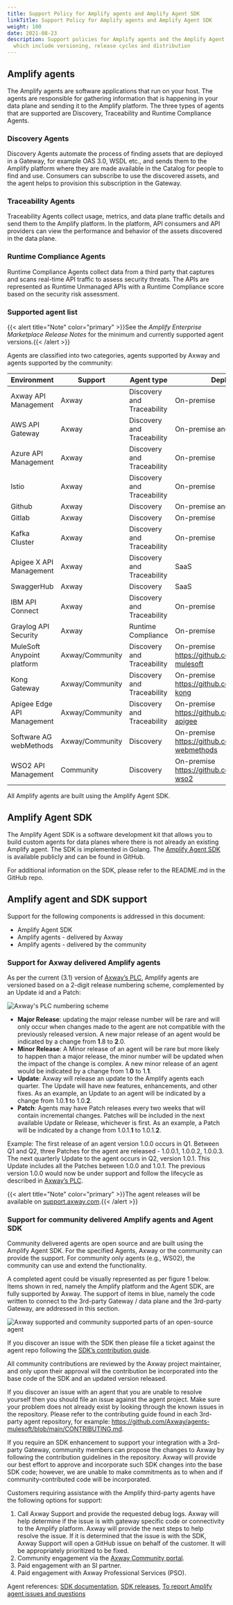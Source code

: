 ```yaml
---
title: Support Policy for Amplify agents and Amplify Agent SDK
linkTitle: Support Policy for Amplify agents and Amplify Agent SDK
weight: 100
date: 2021-08-23
description: Support policies for Amplify agents and the Amplify Agent SDK;
  which include versioning, release cycles and distribution
---
```

## Amplify agents

The Amplify agents are software applications that run on your host. The agents are responsible for gathering information that is happening in your data plane and sending it to the Amplify platform. The three types of agents that are supported are Discovery, Traceability and Runtime Compliance Agents.

### Discovery Agents

Discovery Agents automate the process of finding assets that are deployed in a Gateway, for example OAS 3.0, WSDL etc., and sends them to the Amplify platform where they are made available in the Catalog for people to find and use. Consumers can subscribe to use the discovered assets, and the agent helps to provision this subscription in the Gateway.

### Traceability Agents

Traceability Agents collect usage, metrics, and data plane traffic details and send them to the Amplify platform. In the platform, API consumers and API providers can view the performance and behavior of the assets discovered in the data plane.

### Runtime Compliance Agents

Runtime Compliance Agents collect data from a third party that captures and scans real-time API traffic to assess security threats. The APIs are represented as Runtime Unmanaged APIs with a Runtime Compliance score based on the security risk assessment.

### Supported agent list

{{< alert title="Note" color="primary" >}}See the *Amplify Enterprise Marketplace Release Notes* for the minimum and currently supported agent versions.{{< /alert >}}

Agents are classified into two categories, agents supported by Axway and agents supported by the community:

| Environment                | Support   | Agent type                                 | Deployment |
| -------------------------- | --------- | ------------------------------------------ |---|
| Axway API Management       | Axway     | Discovery and Traceability                                   | On-premise          |
| AWS API Gateway            | Axway     | Discovery and Traceability                                   | On-premise and SaaS |
| Azure API Management       | Axway     | Discovery and Traceability                                   | On-premise          |
| Istio                      | Axway     | Discovery and Traceability                                   | On-premise          |
| Github                     | Axway     | Discovery                                                    | On-premise and SaaS |
| Gitlab                     | Axway     | Discovery                                                    | On-premise          |
| Kafka Cluster              | Axway     | Discovery and Traceability                                   | On-premise          |
| Apigee X API Management    | Axway     | Discovery and Traceability                                   | SaaS                |
| SwaggerHub                 | Axway     | Discovery                                                    | SaaS                |
| IBM API Connect            | Axway     | Discovery and Traceability                                   | On-premise          |
| Graylog API Security       | Axway     | Runtime Compliance                                           | On-premise          |
| MuleSoft Anypoint platform | Axway/Community | Discovery and Traceability                             | On-premise <br /><https://github.com/Axway/agents-mulesoft>   |
| Kong Gateway               | Axway/Community | Discovery and Traceability                             | On-premise <br /><https://github.com/Axway/agents-kong>       |
| Apigee Edge API Management | Axway/Community | Discovery and Traceability                             | On-premise <br /><https://github.com/Axway/agents-apigee>     |
| Software AG webMethods     | Axway/Community | Discovery                                              | On-premise <br /><https://github.com/Axway/agents-webmethods> |
| WSO2 API Management        | Community       | Discovery                                              | On-premise <br /><https://github.com/Axway/agents-wso2>       |

All Amplify agents are built using the Amplify Agent SDK.

## Amplify Agent SDK

The Amplify Agent SDK is a software development kit that allows you to build custom agents for data planes where there is not already an existing Amplify agent. The SDK is implemented in Golang. The [Amplify Agent SDK](https://github.com/Axway/agent-sdk) is available publicly and can be found in GitHub.

For additional information on the SDK, please refer to the README.md in the GitHub repo.

## Amplify agent and SDK support

Support for the following components is addressed in this document:

* Amplify Agent SDK
* Amplify agents - delivered by Axway
* Amplify agents - delivered by the community

### Support for Axway delivered Amplify agents

As per the current (3.1) version of [Axway’s PLC](https://cdn.axway.com/u/Axway_Product_Lifecycle_3.1.pdf), Amplify agents are versioned based on a 2-digit release numbering scheme, complemented by an Update id and a Patch:

![Axway's PLC numbering scheme](/Images/central/amplify_relnotes/release_matrix.png)

* **Major Release**: updating the major release number will be rare and will only occur when changes made to the agent are not compatible with the previously released version. A new major release of an agent would be indicated by a change from **1**.8 to **2**.0.
* **Minor Release**: A Minor release of an agent will be rare but more likely to happen than a major release, the minor number will be updated when the impact of the change is complex. A new minor release of an agent would be indicated by a change from 1.**0** to 1.**1**.
* **Update**: Axway will release an update to the Amplify agents each quarter. The Update will have new features, enhancements, and other fixes. As an example, an Update to an agent will be indicated by a change from 1.0.**1** to 1.0.**2**.
* **Patch**: Agents may have Patch releases every two weeks that will contain incremental changes. Patches will be included in the next available Update or Release, whichever is first. As an example, a Patch will be indicated by a change from 1.0.1.**1** to 1.0.1.**2**.

 Example: The first release of an agent version 1.0.0 occurs in Q1. Between Q1 and Q2, three Patches for the agent are released - 1.0.0.1, 1.0.0.2, 1.0.0.3. The next quarterly Update to the agent occurs in Q2, version 1.0.1.  This Update includes all the Patches between 1.0.0 and 1.0.1. The previous version 1.0.0 would now be under support and follow the lifecycle as described in [Axway’s PLC](https://cdn.axway.com/u/Axway_Product_Lifecycle_3.1.pdf).

{{< alert title="Note" color="primary" >}}The agent releases will be available on [support.axway.com](https://support.axway.com).{{< /alert >}}

### Support for community delivered Amplify agents and Agent SDK

Community delivered agents are open source and are built using the Amplify Agent SDK. For the specified Agents, Axway or the community can provide the support. For community only agents (e.g., WS02), the community can use and extend the functionality.

A completed agent could be visually represented as per figure 1 below. Items shown in red, namely the Amplify platform and the Agent SDK, are fully supported by Axway. The support of items in blue, namely the code written to connect to the 3rd-party Gateway / data plane and the 3rd-party Gateway, are addressed in this section.

![Axway supported and community supported parts of an open-source agent](/Images/central/community_agents_sdk.png)

If you discover an issue with the SDK then please file a ticket against the agent repo following the [SDK’s contribution guide](https://github.com/Axway/agent-sdk/blob/main/CONTRIBUTING.md).

All community contributions are reviewed by the Axway project maintainer, and only upon their approval will the contribution be incorporated into the base code of the SDK and an updated version released.

If you discover an issue with an agent that you are unable to resolve yourself then you should file an issue against the agent project. Make sure your problem does not already exist by looking through the known issues in the repository. Please refer to the contributing guide found in each 3rd-party agent repository, for example: <https://github.com/Axway/agents-mulesoft/blob/main/CONTRIBUTING.md>.

If you require an SDK enhancement to support your integration with a 3rd-party Gateway, community members can propose the changes to Axway by following the contribution guidelines in the repository. Axway will provide our best effort to approve and incorporate such SDK changes into the base SDK code; however, we are unable to make commitments as to when and if community-contributed code will be incorporated.

Customers requiring assistance with the Amplify third-party agents have the following options for support:

1. Call Axway Support and provide the requested debug logs. Axway will help determine if the issue is with gateway specific code or connectivity to the Amplify platform. Axway will provide the next steps to help resolve the issue. If it is determined that the issue is with the SDK, Axway Support will open a GitHub issue on behalf of the customer. It will be appropriately prioritized to be fixed.
2. Community engagement via the [Axway Community portal](https://community.axway.com/s/).
3. Paid engagement with an SI partner.
4. Paid engagement with Axway Professional Services (PSO).

Agent references: [SDK documentation](https://github.com/Axway/agent-sdk), [SDK releases](https://github.com/Axway/agent-sdk/releases), [To report Amplify agent issues and questions](https://github.com/Axway/agent-sdk/issues)

